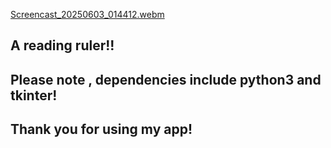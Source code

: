 [Screencast_20250603_014412.webm](https://github.com/user-attachments/assets/6fb4aef8-3daa-4243-9ef5-51a229af7280)

## A reading ruler!! 

## Please note , dependencies include python3 and tkinter! 

## Thank you for using my app! 
